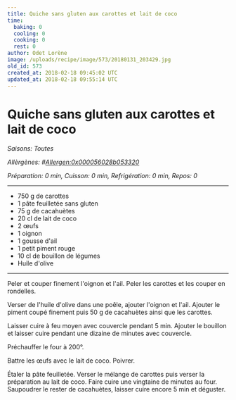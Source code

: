 ```yaml
---
title: Quiche sans gluten aux carottes et lait de coco
time:
  baking: 0
  cooling: 0
  cooking: 0
  rest: 0
author: Odet Lorène
image: /uploads/recipe/image/573/20180131_203429.jpg
old_id: 573
created_at: 2018-02-18 09:45:02 UTC
updated_at: 2018-02-18 09:55:14 UTC
---
```


# Quiche sans gluten aux carottes et lait de coco

_Saisons: Toutes_

_Allèrgènes: #<Allergen:0x000056028b053320>_

_Préparation: 0 min, Cuisson: 0 min, Refrigération: 0 min, Repos: 0_

---

- 750 g de carottes
- 1 pâte feuilletée sans gluten
- 75 g de cacahuètes
- 20 cl de lait de coco
- 2 œufs
- 1 oignon
- 1 gousse d'ail
- 1 petit piment rouge
- 10 cl de bouillon de légumes
- Huile d'olive

---

Peler et couper finement l'oignon et l'ail. Peler les carottes et les couper en rondelles.

Verser de l'huile d'olive dans une poêle, ajouter l'oignon et l'ail. Ajouter le piment coupé finement puis 50 g de cacahuètes ainsi que les carottes.

Laisser cuire à feu moyen avec couvercle pendant 5 min. Ajouter le bouillon et laisser cuire pendant une dizaine de minutes avec couvercle.

Préchauffer le four à 200°.

Battre les œufs avec le lait de coco. Poivrer.

Étaler la pâte feuilletée. Verser le mélange de carottes puis verser la préparation au lait de coco. Faire cuire une vingtaine de minutes au four. Saupoudrer le rester de cacahuètes, laisser cuire encore 5 min et déguster.
